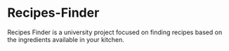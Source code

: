 # Recipes-Finder
Recipes Finder is a university project focused on finding recipes based on the ingredients available in your kitchen.
